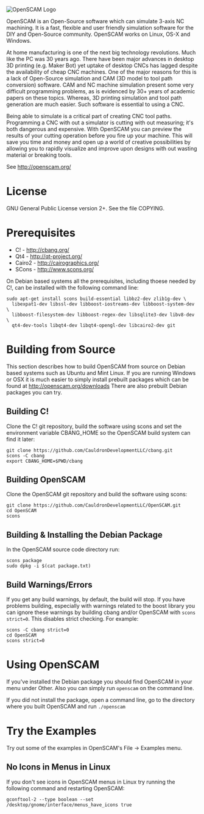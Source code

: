 ![OpenSCAM Logo][1]

OpenSCAM is an ​Open-Source software which can simulate 3-axis NC
machining. It is a fast, flexible and user friendly simulation
software for the DIY and Open-Source community.  OpenSCAM works on
Linux, OS-X and Windows.

At home manufacturing is one of the next big technology
revolutions. Much like the PC was 30 years ago. There have been major
advances in desktop 3D printing (e.g. ​Maker Bot) yet uptake of desktop
CNCs has lagged despite the availability of ​cheap CNC machines. One of
the major reasons for this is a lack of Open-Source simulation and CAM
(3D model to tool path conversion) software. CAM and NC machine
simulation present some very difficult programming problems, as is
evidenced by 30+ years of academic papers on these topics. Whereas, 3D
printing simulation and tool path generation are much easier. Such
software is essential to using a CNC.

Being able to simulate is a critical part of creating CNC tool
paths. Programming a CNC with out a simulator is cutting with out
measuring; it's both dangerous and expensive. With OpenSCAM you can
preview the results of your cutting operation before you fire up your
machine. This will save you time and money and open up a world of
creative possibilities by allowing you to rapidly visualize and
improve upon designs with out wasting material or breaking tools.

See http://openscam.org/

# License
GNU General Public License version 2+.  See the file COPYING.

# Prerequisites
  - C!     - http://cbang.org/
  - Qt4    - http://qt-project.org/
  - Cairo2 - http://cairographics.org/
  - SCons  - http://www.scons.org/

On Debian based systems all the prerequisites, including thoese needed
by C!, can be installed with the following command line:

    sudo apt-get install scons build-essential libbz2-dev zlib1g-dev \
      libexpat1-dev libssl-dev libboost-iostreams-dev libboost-system-dev \
      libboost-filesystem-dev libboost-regex-dev libsqlite3-dev libv8-dev \
      qt4-dev-tools libqt4-dev libqt4-opengl-dev libcairo2-dev git

# Building from Source
This section describes how to build OpenSCAM from source on Debian based
systems such as Ubuntu and Mint Linux.  If you are running Windows or OSX
it is much easier to simply install prebuilt packages which can be found
at http://openscam.org/downloads  There are also prebuilt Debian packages
you can try.

## Building C!

Clone the C! git repository, build the software using scons and set the
environment variable CBANG_HOME so the OpenSCAM build system can find it
later:

    git clone https://github.com/CauldronDevelopmentLLC/cbang.git
    scons -C cbang
    export CBANG_HOME=$PWD/cbang

## Building OpenSCAM

Clone the OpenSCAM git repository and build the software using scons:

    git clone https://github.com/CauldronDevelopmentLLC/OpenSCAM.git
    cd OpenSCAM
    scons

## Building & Installing the Debian Package

In the OpenSCAM source code directory run:

    scons package
    sudo dpkg -i $(cat package.txt)

## Build Warnings/Errors
If you get any build warnings, by default, the build will stop.  If you have
problems building, especially with warnings related to the boost library you
can ignore these warnings by building cbang and/or OpenSCAM with
`scons strict=0`.  This disables strict checking.  For example:

    scons -C cbang strict=0
    cd OpenSCAM
    scons strict=0

# Using OpenSCAM

If you've installed the Debian package you should find OpenSCAM in your menu
under Other.  Also you can simply run `openscam` on the command line.

If you did not install the package, open a command line, go to the directory
where you built OpenSCAM and run `./openscam`

# Try the Examples

Try out some of the examples in OpenSCAM's File -> Examples menu.

## No Icons in Menus in Linux
If you don't see icons in OpenSCAM menus in Linux try running the following
command and restarting OpenSCAM:

    gconftool-2 --type boolean --set /desktop/gnome/interface/menus_have_icons true

[1]: https://raw.github.com/jcoffland/OpenSCAM/master/images/openscam-logo.png
